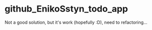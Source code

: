 # github_EnikoSstyn_todo_app
Not a good solution, but it's work (hopefully :D), need to refactoring...
